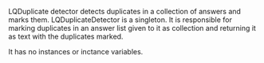 LQDuplicate detector detects duplicates in a collection of answers and marks them.
LQDuplicateDetector is a singleton.
It is responsible for marking duplicates in an answer list given to it as collection and returning it as text with the duplicates marked.

It has no instances or inctance variables.
